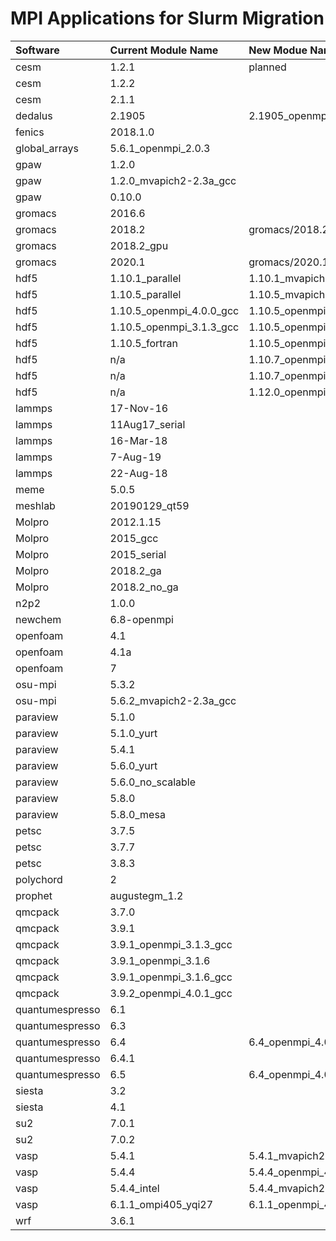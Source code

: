 # MPI Applications for Slurm Migration

| Software | Current Module Name | New Modue Name | Status |
| :--- | :--- | :--- | :--- |
| cesm | 1.2.1 | planned |  |
| cesm | 1.2.2 |  |  |
| cesm | 2.1.1 |  |  |
| dedalus | 2.1905 | 2.1905\_openmpi\_4.0.5\_gcc\_10.2\_slurm20 | Completed |
| fenics | 2018.1.0 |  |  |
| global\_arrays | 5.6.1\_openmpi\_2.0.3 |  |  |
| gpaw | 1.2.0 |  |  |
| gpaw | 1.2.0\_mvapich2-2.3a\_gcc |  |  |
| gpaw | 0.10.0 |  |  |
| gromacs | 2016.6 |  |  |
| gromacs | 2018.2 | gromacs/2018.2\_mvapich2\_2.3.4\_gcc\_10.2\_slurm20 | Completed |
| gromacs | 2018.2\_gpu |  |  |
| gromacs | 2020.1 | gromacs/2020.1\_mvapich2\_2.3.4\_gcc\_10.2\_slurm20 | Completed |
| hdf5 | 1.10.1\_parallel | 1.10.1\_mvapich2-2.3.4\_gcc\_10.2\_slurm20 | Completed |
| hdf5 | 1.10.5\_parallel | 1.10.5\_mvapich2-2.3.4\_intel\_2020.2\_slurm20 | Completed |
| hdf5 | 1.10.5\_openmpi\_4.0.0\_gcc | 1.10.5\_openmpi\_4.0.5\_gcc\_10.2\_slurm20 | Completed |
| hdf5 | 1.10.5\_openmpi\_3.1.3\_gcc | 1.10.5\_openmpi\_4.0.5\_gcc\_10.2\_slurm20 | Completed |
| hdf5 | 1.10.5\_fortran | 1.10.5\_openmpi\_4.0.5\_gcc\_10.2\_slurm20 | Completed |
| hdf5 | n/a | 1.10.7\_openmpi\_4.0.5\_gcc\_10.2\_slurm20 | Completed |
| hdf5 | n/a | 1.10.7\_openmpi\_4.0.5\_intel\_2020.2\_slurm20 | Completed |
| hdf5 | n/a | 1.12.0\_openmpi\_4.0.5\_intel\_2020.2\_slurm20 | Completed |
| lammps | 17-Nov-16 |  |  |
| lammps | 11Aug17\_serial |  |  |
| lammps | 16-Mar-18 |  |  |
| lammps | 7-Aug-19 |  |  |
| lammps | 22-Aug-18 |  |  |
| meme | 5.0.5 |  |  |
| meshlab | 20190129\_qt59 |  |  |
| Molpro | 2012.1.15 |  |  |
| Molpro | 2015\_gcc |  |  |
| Molpro | 2015\_serial |  |  |
| Molpro | 2018.2\_ga |  |  |
| Molpro | 2018.2\_no\_ga |  |  |
| n2p2 | 1.0.0 |  |  |
| newchem | 6.8-openmpi |  |  |
| openfoam | 4.1 |  |  |
| openfoam | 4.1a |  |  |
| openfoam | 7 |  | o |
| osu-mpi | 5.3.2 |  |  |
| osu-mpi | 5.6.2\_mvapich2-2.3a\_gcc |  |  |
| paraview | 5.1.0 |  |  |
| paraview | 5.1.0\_yurt |  |  |
| paraview | 5.4.1 |  |  |
| paraview | 5.6.0\_yurt |  |  |
| paraview | 5.6.0\_no\_scalable |  |  |
| paraview | 5.8.0 |  |  |
| paraview | 5.8.0\_mesa |  |  |
| petsc | 3.7.5 |  |  |
| petsc | 3.7.7 |  |  |
| petsc | 3.8.3 |  |  |
| polychord | 2 |  |  |
| prophet | augustegm\_1.2 |  |  |
| qmcpack | 3.7.0 |  |  |
| qmcpack | 3.9.1 |  |  |
| qmcpack | 3.9.1\_openmpi\_3.1.3\_gcc |  |  |
| qmcpack | 3.9.1\_openmpi\_3.1.6 |  |  |
| qmcpack | 3.9.1\_openmpi\_3.1.6\_gcc |  |  |
| qmcpack | 3.9.2\_openmpi\_4.0.1\_gcc |  |  |
| quantumespresso | 6.1 |  |  |
| quantumespresso | 6.3 |  |  |
| quantumespresso | 6.4 | 6.4\_openmpi\_4.0.5\_intel\_slurm20 | Completed |
| quantumespresso | 6.4.1 |  |  |
| quantumespresso | 6.5 | 6.4\_openmpi\_4.0.5\_intel\_slurm20 | Completed |
| siesta | 3.2 |  |  |
| siesta | 4.1 |  |  |
| su2 | 7.0.1 |  |  |
| su2 | 7.0.2 |  |  |
| vasp | 5.4.1 | 5.4.1\_mvapich2-2.3.4\_intel\_2020.2\_slurm20 | Completed |
| vasp | 5.4.4 | 5.4.4\_openmpi\_4.0.5\_gcc\_10.2\_slurm20 | Completed |
| vasp | 5.4.4\_intel | 5.4.4\_mvapich2-2.3.4\_intel\_2020.2\_slurm20 | Completed |
| vasp | 6.1.1\_ompi405\_yqi27 | 6.1.1\_openmpi\_4.0.5\_intel\_2020.2\_yqi27\_slurm20 | Completed |
| wrf | 3.6.1 |  |  |

